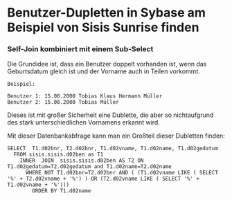 # Benutzer-Dupletten in Sybase am Beispiel von Sisis Sunrise finden

### Self-Join kombiniert mit einem Sub-Select

Die Grundidee ist, dass ein Benutzer doppelt vorhanden ist, wenn das Geburtsdatum gleich ist und der Vorname auch in Teilen vorkommt.


```
Beispiel:

Benutzer 1: 15.08.2000 Tobias Klaus Hermann Müller
Benutzer 2: 15.08.2000 Tobias Müller
```

Dieses ist mit großer Sicherheit eine Dublette, die aber so nichtaufgrund des stark unterschiedlichen Vornamens erkannt wird. 


Mit dieser Datenbankabfrage kann man ein Großteil dieser Dubletten finden:


```
SELECT  T1.d02bnr, T2.d02bnr, T1.d02vname, T1.d02name, T1.d02gedatum
  FROM sisis.sisis.d02ben as T1
    INNER  JOIN  sisis.sisis.d02ben AS T2 ON T1.d02gedatum=T2.d02gedatum and T1.d02name=T2.d02name
      WHERE NOT T1.d02bnr=T2.d02bnr AND ( (T1.d02vname LIKE ( SELECT '%' + T2.d02vname + '%') ) OR (T2.d02vname LIKE ( SELECT '%' + T1.d02vname + '%')))
        ORDER BY T1.d02name
  ```
